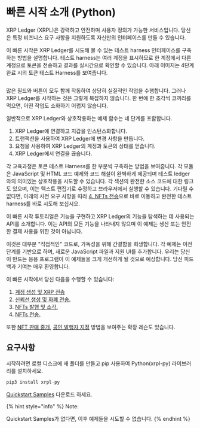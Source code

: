 # 빠른 시작 소개 (Python)

XRP Ledger (XRPL)은 강력하고 안전하며 사용자 정의가 가능한 서비스입니다. 당신은 특정 비즈니스 요구 사항을 지원하도록 자신만의 인터페이스를 만들 수 있습니다.

이 빠른 시작은 XRP Ledger를 시도해 볼 수 있는 테스트 harness 인터페이스를 구축하는 방법을 설명합니다. 테스트 harness는 여러 계정을 표시하므로 한 계정에서 다른 계정으로 토큰을 전송하고 결과를 실시간으로 확인할 수 있습니다. 아래 이미지는 4단계 완료 시의 토큰 테스트 Harness를 보여줍니다.

<figure><img src="https://xrpl.org/img/quickstart1.png" alt=""><figcaption></figcaption></figure>

많은 필드와 버튼이 모두 함께 작동하여 상당히 실질적인 작업을 수행합니다. 그러나 XRP Ledger를 시작하는 것은 그렇게 복잡하지 않습니다. 한 번에 한 조각씩 코끼리를 먹으면, 어떤 작업도 소화하기 어렵지 않습니다.

일반적으로 XRP Ledger와 상호작용하는 예제 함수는 네 단계를 포함합니다.

1. XRP Ledger에 연결하고 지갑을 인스턴스화합니다.
2. 트랜잭션을 사용하여 XRP Ledger에 변경 사항을 만듭니다.
3. 요청을 사용하여 XRP Ledger의 계정과 토큰의 상태를 얻습니다.
4. XRP Ledger에서 연결을 끊습니다.

각 교육과정은 토큰 테스트 Harness를 한 부분씩 구축하는 방법을 보여줍니다. 각 모듈은 JavaScript 및 HTML 코드 예제와 코드 해설이 완벽하게 제공되며 테스트 ledger와의 의미있는 상호작용을 시도할 수 있습니다. 각 섹션의 완전한 소스 코드에 대한 링크도 있으며, 이는 텍스트 편집기로 수정하고 브라우저에서 실행할 수 있습니다. 기다릴 수 없다면, 아래의 사전 요구 사항을 따라 [4. NFTs 전송](../javascript/4.-nfts.md)으로 바로 이동하고 완전한 테스트 harness를 바로 시도해 보십시오.

이 빠른 시작 튜토리얼은 기능을 구현하고 XRP Ledger의 기능을 탐색하는 데 사용되는 API를 소개합니다. 이는 API의 모든 기능을 나타내지 않으며 이 예제는 생산 또는 안전한 결제 사용을 위한 것이 아닙니다.

이것은 대부분 "직접적인" 코드로, 가독성을 위해 간결함을 희생합니다. 각 예제는 이전 단계를 기반으로 하며, 새로운 JavaScript 파일과 지원 UI를 추가합니다. 우리는 당신이 만드는 응용 프로그램이 이 예제들을 크게 개선하게 될 것으로 예상합니다. 당신 피드백과 기여는 매우 환영합니다.

이 빠른 시작에서 당신 다음을 수행할 수 있습니다:

1. [계정 생성 및 XRP 전송](1.-xrp-python.md)
2. [신뢰선 생성 및 화폐 전송.](2.-currency-python.md)
3. [NFTs 발행 및 소각. ](3.-nfts-python.md)
4. [NFTs 전송.](4.-nfts-python.md)

또한 [NFT 판매 중개](nft-python.md), [공인 발행자 지정](python-2.md) 방법을 보여주는 확장 레슨도 있습니다.

## 요구사항&#x20;

시작하려면 로컬 디스크에 새 폴더를 만들고 pip 사용하여 Python(xrpl-py) 라이브러리를 설치하세요.

```javascript
pip3 install xrpl-py
```

[Quickstart Samples](https://github.com/XRPLF/xrpl-dev-portal/tree/master/content/\_code-samples/quickstart/js/) 다운로드 하세요.

{% hint style="info" %}
Note:

Quickstart Samples가 없다면, 이후 예제들을 시도할 수 없습니다.
{% endhint %}
